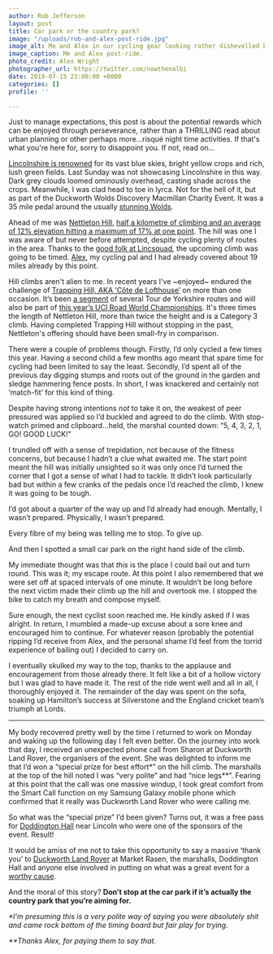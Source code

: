 ```yaml
---
author: Rob Jefferson
layout: post
title: Car park or the country park?
image: "/uploads/rob-and-alex-post-ride.jpg"
image_alt: Me and Alex in our cycling gear looking rather dishevelled but happy.
image_caption: Me and Alex post-ride.
photo_credit: Alex Wright
photographer_url: https://twitter.com/nowthenalbi
date: 2019-07-15 23:00:00 +0000
categories: []
profile: ''

---
```

Just to manage expectations, this post is about the potential rewards which can be enjoyed through perseverance, rather than a THRILLING read about urban planning or other perhaps more...risqué night time activities. If that's what you're here for, sorry to disappoint you. If not, read on...

[Lincolnshire is renowned](https://en.wikipedia.org/wiki/Flag_of_Lincolnshire) for its vast blue skies, bright yellow crops and rich, lush green fields. Last Sunday was not showcasing Lincolnshire in this way. Dark grey clouds loomed ominously overhead, casting shade across the crops. Meanwhile, I was clad head to toe in lyrca. Not for the hell of it, but as part of the Duckworth Wolds Discovery Macmillan Charity Event. It was a 35 mile pedal around the usually [stunning Wolds](https://lovelincolnshirewolds.com/).

Ahead of me was [Nettleton Hill](https://lincscyclist.wordpress.com/), [half a kilometre of climbing and an average of 12% elevation hitting a maximum of 17% at one point](https://www.strava.com/segments/1099492). The hill was one I was aware of but never before attempted, despite cycling plenty of routes in the area. Thanks to the [good folk at Lincsquad](https://www.lincsquad.co.uk/), the upcoming climb was going to be timed. [Alex](https://twitter.com/nowthenalbi), my cycling pal and I had already covered about 19 miles already by this point.

Hill climbs aren't alien to me. In recent years I've \~enjoyed\~ endured the challenge of [Trapping Hill, AKA ‘Côte de Lofthouse’](https://www.visitharrogate.co.uk/things-to-do/killer-climbs-trapping-hill-cote-de-lofthouse-p1298051) on more than one occasion. It’s been [a segment](https://www.strava.com/segments/5911879) of several Tour de Yorkshire routes and will also be part of [this year’s UCI Road World Championships](https://worlds.yorkshire.com/the-races/women-elite-road-race/). It's three times the length of Nettleton Hill, more than twice the height and is a Category 3 climb. Having completed Trapping Hill without stopping in the past, Nettleton's offering should have been small-fry in comparison.

There were a couple of problems though. Firstly, I’d only cycled a few times this year. Having a second child a few months ago meant that spare time for cycling had been limited to say the least. Secondly, I’d spent all of the previous day digging stumps and roots out of the ground in the garden and sledge hammering fence posts. In short, I was knackered and certainly not ‘match-fit’ for this kind of thing.

Despite having strong intentions _not_ to take it on, the weakest of peer pressured was applied so I’d buckled and agreed to do the climb. With stop-watch primed and clipboard...held, the marshal counted down: “5, 4, 3, 2, 1, GO! GOOD LUCK!”

I trundled off with a sense of trepidation, not because of the fitness concerns, but because I hadn’t a clue what awaited me. The start point meant the hill was initially unsighted so it was only once I’d turned the corner that I got a sense of what I had to tackle. It didn’t look particularly bad but within a few cranks of the pedals once I’d reached the climb, I knew it was going to be tough.

I’d got about a quarter of the way up and I’d already had enough. Mentally, I wasn’t prepared. Physically, I wasn’t prepared.

Every fibre of my being was telling me to stop. To give up.

And then I spotted a small car park on the right hand side of the climb.

My immediate thought was that _this_ is the place I could bail out and turn round. This was it; my escape route. At this point I also remembered that we were set off at spaced intervals of one minute. It wouldn’t be long before the next victim made their climb up the hill and overtook me. I stopped the bike to catch my breath and compose myself.

Sure enough, the next cyclist soon reached me. He kindly asked if I was alright. In return, I mumbled a made-up excuse about a sore knee and encouraged him to continue. For whatever reason (probably the potential ripping I’d receive from Alex, and the personal shame I’d feel from the torrid experience of bailing out) I decided to carry on.

I eventually skulked my way to the top, thanks to the applause and encouragement from those already there. It felt like a bit of a hollow victory but I was glad to have made it. The rest of the ride went well and all in all, I thoroughly enjoyed it. The remainder of the day was spent on the sofa, soaking up Hamilton’s success at Silverstone and the England cricket team’s triumph at Lords.

<hr />

My body recovered pretty well by the time I returned to work on Monday and waking up the following day I felt even better. On the journey into work that day, I received an unexpected phone call from Sharon at Duckworth Land Rover, the organisers of the event. She was delighted to inform me that I’d won a “special prize for best effort*” on the hill climb. The marshalls at the top of the hill noted I was “very polite” and had “nice legs**”. Fearing at this point that the call was one massive windup, I took great comfort from the Smart Call function on my Samsung Galaxy mobile phone which confirmed that it really was Duckworth Land Rover who were calling me.

So what was the “special prize” I’d been given? Turns out, it was a free pass for [Doddington Hall](https://www.doddingtonhall.com/) near Lincoln who were one of the sponsors of the event. Result!

It would be amiss of me not to take this opportunity to say a massive ‘thank you’ to [Duckworth Land Rover](https://www.landrover.co.uk/retailers/duckworth-market-rasen.html) at Market Rasen, the marshalls, Doddington Hall and anyone else involved in putting on what was a great event for a [worthy cause](https://www.macmillan.org.uk/).

And the moral of this story? **Don’t stop at the car park if it’s actually the country park that you’re aiming for.**

_*I’m presuming this is a very polite way of saying you were absolutely shit and came rock bottom of the timing board but fair play for trying._

_**Thanks Alex, for paying them to say that._